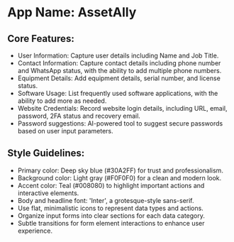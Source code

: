 # **App Name**: AssetAlly

## Core Features:

- User Information: Capture user details including Name and Job Title.
- Contact Information: Capture contact details including phone number and WhatsApp status, with the ability to add multiple phone numbers.
- Equipment Details: Add equipment details, serial number, and license status.
- Software Usage: List frequently used software applications, with the ability to add more as needed.
- Website Credentials: Record website login details, including URL, email, password, 2FA status and recovery email.
- Password suggestions: AI-powered tool to suggest secure passwords based on user input parameters.

## Style Guidelines:

- Primary color: Deep sky blue (#30A2FF) for trust and professionalism.
- Background color: Light gray (#F0F0F0) for a clean and modern look.
- Accent color: Teal (#008080) to highlight important actions and interactive elements.
- Body and headline font: 'Inter', a grotesque-style sans-serif.
- Use flat, minimalistic icons to represent data types and actions.
- Organize input forms into clear sections for each data category.
- Subtle transitions for form element interactions to enhance user experience.
